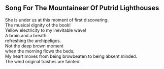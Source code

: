 Song For The Mountaineer Of Putrid Lighthouses
----------------------------------------------
She is under us at this moment of first discovering.  
The musical dignity of the book!  
Yellow electricity to my inevitable wave!  
A brain and a breath  
refreshing the archipeligos.  
Not the deep brown moment  
when the morning flows the beds.  
My heart moves from being browbeaten to being absent minded.  
The wind original trashes are fainted.  
